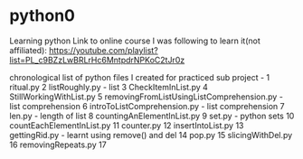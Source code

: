 # python0

Learning python
Link to online course I was following to learn it(not affiliated): https://youtube.com/playlist?list=PL_c9BZzLwBRLrHc6MntpdrNPKoC2tJr0z


chronological list of python files I created for practiced sub project -
1 ritual.py
2 listRoughly.py - list
3 CheckItemInList.py
4 StillWorkingWithList.py
5 removingFromListUsingListComprehension.py - list comprehension
6 introToListComprehension.py - list comprehension
7 len.py - length of list
8 countingAnElementInList.py
9 set.py - python sets
10 countEachElementInList.py
11 counter.py
12 insertIntoList.py
13 gettingRid.py - learnt using remove() and del
14 pop.py
15 slicingWithDel.py
16 removingRepeats.py
17 